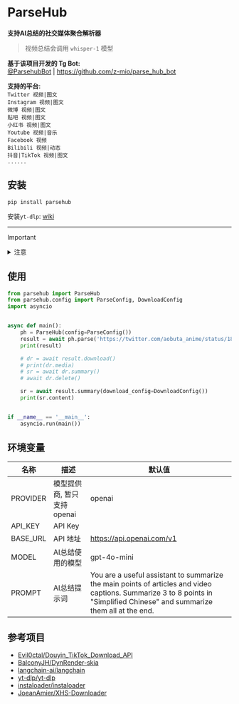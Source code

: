 # ParseHub

**支持AI总结的社交媒体聚合解析器**
> 视频总结会调用 `whisper-1` 模型

**基于该项目开发的 Tg Bot:**   
[@ParsehubBot](https://t.me/ParsehubBot) | https://github.com/z-mio/parse_hub_bot

**支持的平台:**  
`Twitter 视频|图文`  
`Instagram 视频|图文`  
`微博 视频|图文`  
`贴吧 视频|图文`  
`小红书 视频|图文`  
`Youtube 视频|音乐`  
`Facebook 视频`  
`Bilibili 视频|动态`  
`抖音|TikTok 视频|图文`  
`......`

## 安装

`pip install parsehub`

安装`yt-dlp`: [wiki](https://github.com/yt-dlp/yt-dlp/wiki/Installation)


---

> [!IMPORTANT]
><details>
><summary>注意</summary>
>
>Linux用户在导入skia-python包时可能会遇到以下报错
>
>```bash
>libGL.so.1: cannot open shared object file: No such file or directory
>```
>
>Windows用户在缺少Microsoft Visual C++ Runtime时可能会遇到以下报错
>
>```commandline
>ImportError: DLL load failed while importing skia: The specified module could not be found.
>```
>
>## 解决方法
>
>> ubuntu用户
>
>```bash
>apt install libgl1-mesa-glx
>```
>
>> ArchLinux用户
>
>```bash
>pacman -S libgl
>```
>
>> centos用户
>
>```bash
>yum install mesa-libGL -y
>```
>
>> Windows用户
>
>下载链接[Microsoft Visual C++ 2015 Redistributable Update 3 RC](microsoft.com/en-US/download/details.aspx?id=52685)
>
>
></details>

## 使用

```python
from parsehub import ParseHub
from parsehub.config import ParseConfig, DownloadConfig
import asyncio


async def main():
    ph = ParseHub(config=ParseConfig())
    result = await ph.parse('https://twitter.com/aobuta_anime/status/1827284717848424696')
    print(result)

    # dr = await result.download()
    # print(dr.media)
    # sr = await dr.summary()
    # await dr.delete()

    sr = await result.summary(download_config=DownloadConfig())
    print(sr.content)


if __name__ == '__main__':
    asyncio.run(main())
```

## 环境变量

| 名称       | 描述                | 默认值                                                                                                                                                                        |
|----------|-------------------|----------------------------------------------------------------------------------------------------------------------------------------------------------------------------|
| PROVIDER | 模型提供商, 暂只支持openai | openai                                                                                                                                                                     |
| API_KEY  | API Key           |                                                                                                                                                                            |
| BASE_URL | API 地址            | https://api.openai.com/v1                                                                                                                                                  |
| MODEL    | AI总结使用的模型         | gpt-4o-mini                                                                                                                                                                |
| PROMPT   | AI总结提示词           | You are a useful assistant to summarize the main points of articles and video captions. Summarize 3 to 8 points in "Simplified Chinese" and summarize them all at the end. ||                       |                                                                          |                                                                                                                                                                            |

## 参考项目

- [Evil0ctal/Douyin_TikTok_Download_API](https://github.com/Evil0ctal/Douyin_TikTok_Download_API)
- [BalconyJH/DynRender-skia](https://github.com/BalconyJH/DynRender-skia)
- [langchain-ai/langchain](https://github.com/langchain-ai/langchain)
- [yt-dlp/yt-dlp](https://github.com/yt-dlp/yt-dlp)
- [instaloader/instaloader](https://github.com/instaloader/instaloader)
- [JoeanAmier/XHS-Downloader](https://github.com/JoeanAmier/XHS-Downloader)
